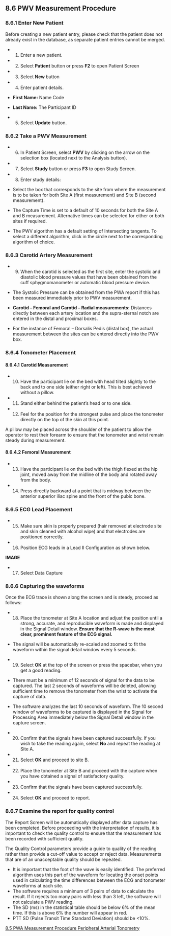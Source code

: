 ## 8.6 PWV Measurement Procedure

### 8.6.1 Enter New Patient

Before creating a new patient entry, please check that the patient does not already exist in the database, as separate patient entries cannot be merged.

* 1. Enter a new patient.
* 2. Select **Patient** button or press **F2** to open Patient Screen
* 3. Select **New** button
* 4. Enter patient details.

 * **First Name:** Name Code
 * **Last Name:** The Participant ID

* 5. Select **Update** button.

### 8.6.2 Take a PWV Measurement

* 6. In Patient Screen, select **PWV** by clicking on the arrow on the selection box (located next to the Analysis button).
* 7. Select **Study** button or press **F3** to open Study Screen.
* 8. Enter study details:

 * Select the box that corresponds to the site from where the measurement is to be taken for both Site A (first measurement) and Site B (second measurement).
 * The Capture Time is set to a default of 10 seconds for both the Site A and B measurement.  Alternative times can be selected for either or both sites if required.
 * The PWV algorithm has a default setting of Intersecting tangents.  To select a different algorithm, click in the circle next to the corresponding algorithm of choice.

### 8.6.3 Carotid Artery Measurement

* 9. When the carotid is selected as the first site, enter the systolic and diastolic blood pressure values that have been obtained from the cuff sphygmomanometer or automatic blood pressure device.

 * The Systolic Pressure can be obtained from the PWA report if this has been measured immediately prior to PWV measurement.
 * **Carotid – Femoral and Carotid – Radial measurements:**
  Distances directly between each artery location and the supra-sternal notch are entered in the distal and proximal boxes.
 * For the instance of Femoral – Dorsalis Pedis (distal box), the actual measurement between the sites can be entered directly into the PWV box.

### 8.6.4 Tonometer Placement

#### 8.6.4.1 Carotid Measurement

* 10. Have the participant lie on the bed with head tilted slightly to the back and to one side (either right or left).  This is best achieved without a pillow.
* 11. Stand either behind the patient’s head or to one side.
* 12. Feel for the position for the strongest pulse and place the tonometer directly on the top of the skin at this point.

A pillow may be placed across the shoulder of the patient to allow the operator to rest their forearm to ensure that the tonometer and wrist remain steady during measurement.

#### 8.6.4.2 Femoral Measurement

* 13. Have the participant lie on the bed with the thigh flexed at the hip joint, moved away from the midline of the body and rotated away from the body.
* 14. Press directly backward at a point that is midway between the anterior superior iliac spine and the front of the pubic bone.

### 8.6.5 ECG Lead Placement

* 15. Make sure skin is properly prepared (hair removed at electrode site and skin cleaned with alcohol wipe) and that electrodes are positioned correctly.
* 16. Position ECG leads in a Lead II Configuration as shown below.

**IMAGE**

* 17. Select Data Capture

### 8.6.6 Capturing the waveforms

Once the ECG trace is shown along the screen and is steady, proceed as follows:

* 18. Place the tonometer at Site A location and adjust the position until a strong, accurate, and reproducible waveform is made and displayed in the Signal Detail window. **Ensure that the R-wave is the most clear, prominent feature of the ECG signal.**

 * The signal will be automatically re-scaled and zoomed to fit the waveform within the signal detail window every 5 seconds.

* 19. Select **OK** at the top of the screen or press the spacebar, when you get a good reading.

 * There must be a minimum of 12 seconds of signal for the data to be captured.  The last 2 seconds of waveforms will be deleted, allowing sufficient time to remove the tonometer from the wrist to activate the capture of data.
 * The software analyzes the last 10 seconds of waveform.  The 10 second window of waveforms to be captured is displayed in the Signal for Processing Area immediately below the Signal Detail window in the capture screen.

* 20. Confirm that the signals have been captured successfully. If you wish to take the reading again, select **No** and repeat the reading at Site A.
* 21. Select **OK** and proceed to site B.
* 22. Place the tonometer at Site B and proceed with the capture when you have obtained a signal of satisfactory quality.
* 23. Confirm that the signals have been captured successfully.
* 24. Select **OK** and proceed to report.

### 8.6.7 Examine the report for quality control

The Report Screen will be automatically displayed after data capture has been completed. Before proceeding with the interpretation of results, it is important to check the quality control to ensure that the measurement has been recorded with sufficient quality.

The Quality Control parameters provide a guide to quality of the reading rather than provide a cut-off value to accept or reject data.  Measurements that are of an unacceptable quality should be repeated.

* It is important that the foot of the wave is easily identified.  The preferred algorithm uses this part of the waveform for locating the onset points used in calculating the time differences between the ECG and tonometer waveforms at each site.
* The software requires a minimum of 3 pairs of data to calculate the result.  If it rejects too many pairs with less than 3 left, the software will not calculate a PWV reading.
* The SD (ms) in the statistical table should be below 6% of the mean time.  If this is above 6% the number will appear in red.
* PTT SD (Pulse Transit Time Standard Deviation) should be <10%.



<div class="center">
<div class="btn-group">
  <a href=":pages_path:/manuals/peripheral-arterial-tonometry/8-05-pwa-measurement-procedure.md" class="btn btn-default">
    <span class="glyphicon glyphicon-chevron-left"></span>
    8.5 PWA Measurement Procedure
  </a>

  <a href=":pages_path:/manuals/blood-collection-processing" class="btn btn-default">
    <span class="glyphicon glyphicon-chevron-up"></span>
    Peripheral Arterial Tonometry
  </a>
